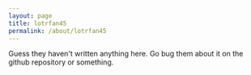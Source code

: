 ```yaml
---
layout: page
title: lotrfan45
permalink: /about/lotrfan45
---
```


Guess they haven't written anything here. Go bug them about it on the github repository or something.